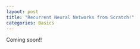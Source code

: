 ```yaml
---
layout: post
title: "Recurrent Neural Networks from Scratch!"
categories: Basics
---
```


Coming soon!!
